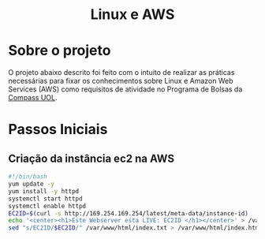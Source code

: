 <h1 align="Center">
Linux e AWS
</h1>

# Sobre o projeto

O projeto abaixo descrito foi feito com o intuito de realizar as práticas necessárias para fixar os conhecimentos sobre Linux e Amazon Web Services (AWS) como requisitos de atividade no Programa de Bolsas da [Compass UOL](https://compass.uol.en/home).

# Passos Iniciais
## Criação da instância ec2 na AWS


```bash
#!/bin/bash
yum update -y
yum install -y httpd
systemctl start httpd
systemctl enable httpd
EC2ID=$(curl -s http://169.254.169.254/latest/meta-data/instance-id)
echo '<center><h1>Este Webserver esta LIVE: EC2ID </h1></center>' > /var/www/html/index.txt
sed "s/EC2ID/$EC2ID/" /var/www/html/index.txt > /var/www/html/index.html
```
